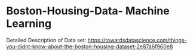 # Boston-Housing-Data- Machine Learning
Detailed Description of Data set: https://towardsdatascience.com/things-you-didnt-know-about-the-boston-housing-dataset-2e87a6f960e8
